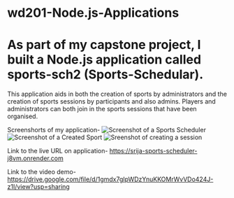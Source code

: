 # wd201-Node.js-Applications
# As part of my capstone project, I built a Node.js application called sports-sch2 (Sports-Schedular).

This application aids in both the creation of sports by administrators and the creation of sports sessions by participants and also admins. Players and administrators can both join in the sports sessions that have been organised.

Screenshorts of my application-
![Screenshot of a Sports Scheduler](https://drive.google.com/uc?export=view&id=1vG-O8dIImcoqxOBvY47bnnA_KwkYdiFW)
![Screenshot of a Created Sport](https://drive.google.com/uc?export=view&id=17Hh_citIAD6B3R_pyQwF-u2WW1tttKbf)
![Sreenshot of creating a session](https://drive.google.com/uc?export=view&id=1DR1uLhl6Pfv8xxAISIWwKf6kH6Yp1VDY)

Link to the live URL on application- https://srija-sports-scheduler-j8vm.onrender.com

Link to the video demo- https://drive.google.com/file/d/1gmdx7gIpWDzYnuKKOMrWvVDo424J-z1I/view?usp=sharing
